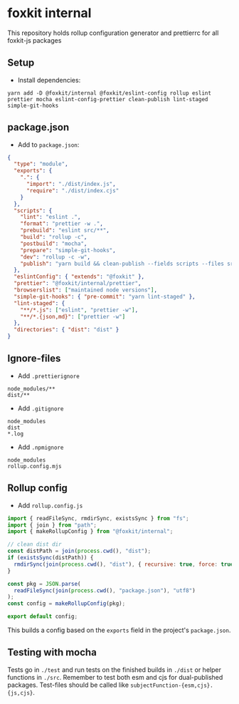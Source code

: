 # foxkit internal

This repository holds rollup configuration generator and prettierrc for all foxkit-js packages

## Setup

- Install dependencies:

```shell
yarn add -D @foxkit/internal @foxkit/eslint-config rollup eslint prettier mocha eslint-config-prettier clean-publish lint-staged simple-git-hooks
```

## package.json

- Add to `package.json`:

```json
{
  "type": "module",
  "exports": {
    ".": {
      "import": "./dist/index.js",
      "require": "./dist/index.cjs"
    }
  },
  "scripts": {
    "lint": "eslint .",
    "format": "prettier -w .",
    "prebuild": "eslint src/**",
    "build": "rollup -c",
    "postbuild": "mocha",
    "prepare": "simple-git-hooks",
    "dev": "rollup -c -w",
    "publish": "yarn build && clean-publish --fields scripts --files src"
  },
  "eslintConfig": { "extends": "@foxkit" },
  "prettier": "@foxkit/internal/prettier",
  "browserslist": ["maintained node versions"],
  "simple-git-hooks": { "pre-commit": "yarn lint-staged" },
  "lint-staged": {
    "**/*.js": ["eslint", "prettier -w"],
    "**/*.{json,md}": ["prettier -w"]
  },
  "directories": { "dist": "dist" }
}
```

## Ignore-files

- Add `.prettierignore`

```
node_modules/**
dist/**
```

- Add `.gitignore`

```
node_modules
dist
*.log
```

- Add `.npmignore`

```
node_modules
rollup.config.mjs
```

## Rollup config

- Add `rollup.config.js`

```js
import { readFileSync, rmdirSync, existsSync } from "fs";
import { join } from "path";
import { makeRollupConfig } from "@foxkit/internal";

// clean dist dir
const distPath = join(process.cwd(), "dist");
if (existsSync(distPath)) {
  rmdirSync(join(process.cwd(), "dist"), { recursive: true, force: true });
}

const pkg = JSON.parse(
  readFileSync(join(process.cwd(), "package.json"), "utf8")
);
const config = makeRollupConfig(pkg);

export default config;
```

This builds a config based on the `exports` field in the project's `package.json`.

## Testing with mocha

Tests go in `./test` and run tests on the finished builds in `./dist` or helper functions in `./src`. Remember to test both esm and cjs for dual-published packages. Test-files should be called like `subjectFunction-{esm,cjs}.{js,cjs}`.
